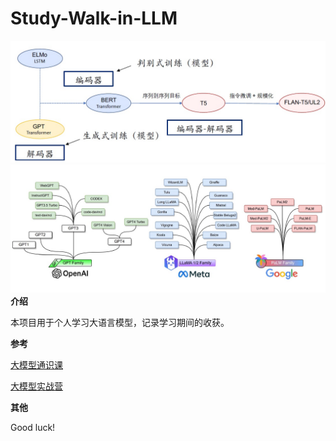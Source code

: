 # Study-Walk-in-LLM
![Introdution](./image/生成式模型的发展.jpg)
![models](./image/models.jpg)
**介绍**


本项目用于个人学习大语言模型，记录学习期间的收获。


**参考**


[大模型通识课](https://github.com/Lordog/dive-into-llms?tab=readme-ov-file)

[大模型实战营](https://github.com/InternLM/Tutorial)


**其他**


Good luck!

